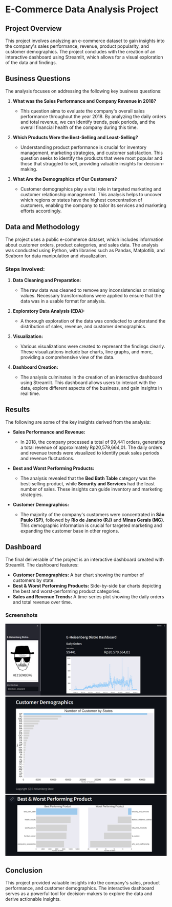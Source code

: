 # E-Commerce Data Analysis Project

## Project Overview

This project involves analyzing an e-commerce dataset to gain insights into the company's sales performance, revenue, product popularity, and customer demographics. The project concludes with the creation of an interactive dashboard using Streamlit, which allows for a visual exploration of the data and findings.

## Business Questions

The analysis focuses on addressing the following key business questions:

1. **What was the Sales Performance and Company Revenue in 2018?**
   - This question aims to evaluate the company's overall sales performance throughout the year 2018. By analyzing the daily orders and total revenue, we can identify trends, peak periods, and the overall financial health of the company during this time.

2. **Which Products Were the Best-Selling and Least-Selling?**
   - Understanding product performance is crucial for inventory management, marketing strategies, and customer satisfaction. This question seeks to identify the products that were most popular and those that struggled to sell, providing valuable insights for decision-making.

3. **What Are the Demographics of Our Customers?**
   - Customer demographics play a vital role in targeted marketing and customer relationship management. This analysis helps to uncover which regions or states have the highest concentration of customers, enabling the company to tailor its services and marketing efforts accordingly.

## Data and Methodology

The project uses a public e-commerce dataset, which includes information about customer orders, product categories, and sales data. The analysis was conducted using Python, with libraries such as Pandas, Matplotlib, and Seaborn for data manipulation and visualization.

### Steps Involved:

1. **Data Cleaning and Preparation:**
   - The raw data was cleaned to remove any inconsistencies or missing values. Necessary transformations were applied to ensure that the data was in a usable format for analysis.

2. **Exploratory Data Analysis (EDA):**
   - A thorough exploration of the data was conducted to understand the distribution of sales, revenue, and customer demographics.

3. **Visualization:**
   - Various visualizations were created to represent the findings clearly. These visualizations include bar charts, line graphs, and more, providing a comprehensive view of the data.

4. **Dashboard Creation:**
   - The analysis culminates in the creation of an interactive dashboard using Streamlit. This dashboard allows users to interact with the data, explore different aspects of the business, and gain insights in real time.

## Results

The following are some of the key insights derived from the analysis:

- **Sales Performance and Revenue:**
  - In 2018, the company processed a total of 99,441 orders, generating a total revenue of approximately Rp20,579,664,01. The daily orders and revenue trends were visualized to identify peak sales periods and revenue fluctuations.

- **Best and Worst Performing Products:**
  - The analysis revealed that the **Bed Bath Table** category was the best-selling product, while **Security and Services** had the least number of sales. These insights can guide inventory and marketing strategies.

- **Customer Demographics:**
  - The majority of the company's customers were concentrated in **São Paulo (SP)**, followed by **Rio de Janeiro (RJ)** and **Minas Gerais (MG)**. This demographic information is crucial for targeted marketing and expanding the customer base in other regions.

## Dashboard

The final deliverable of the project is an interactive dashboard created with Streamlit. The dashboard features:

- **Customer Demographics:** A bar chart showing the number of customers by state.
- **Best & Worst Performing Products:** Side-by-side bar charts depicting the best and worst-performing product categories.
- **Sales and Revenue Trends:** A time-series plot showing the daily orders and total revenue over time.

### Screenshots

![Sales and Revenue Dashboard](./images/page.png)
![Customer Demographics](./images/customerdemo.png)
![Best & Worst Performing Products](./images/bestandworst.png)

## Conclusion

This project provided valuable insights into the company's sales, product performance, and customer demographics. The interactive dashboard serves as a powerful tool for decision-makers to explore the data and derive actionable insights.

